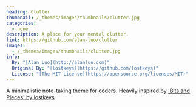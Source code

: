 ```yaml
---
heading: Clutter
thumbnail: /_themes/images/thumbnails/clutter.jpg
categories:
  - none
description: A place for your mental clutter.
link: https://github.com/alan-luo/clutter
images:
  - /_themes/images/thumbnails/clutter.jpg
info:
  By: "[Alan Luo](http://alanluo.com)"
  Original By: "[lostkeys](https://github.com/lostkeys)"
  License: "[The MIT License](https://opensource.org/licenses/MIT)"
---
```


A minimalistic note-taking theme for coders. Heavily inspired by ['Bits and Pieces' by lostkeys](https://github.com/lostkeys/Bits-and-Pieces-Theme-for-Pico).